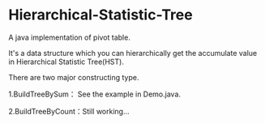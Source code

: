 Hierarchical-Statistic-Tree
===========================

A java implementation of pivot table. 

It's a data structure which you can hierarchically get the accumulate value in Hierarchical Statistic Tree(HST).

There are two major constructing type.

1.BuildTreeBySum：
See the example in Demo.java.

2.BuildTreeByCount：Still working...